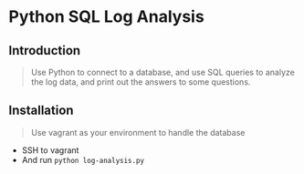 # Python SQL Log Analysis

## Introduction

> Use Python to connect to a database, and use SQL queries to analyze the log data, and print out the answers to some questions.



## Installation

> Use vagrant as your environment to handle the database 
- SSH to vagrant 
- And run `python log-analysis.py`
